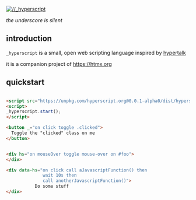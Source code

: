 [![//_hyperscript](https://hyperscript.org/img/light_logo.png "the underscore is silent")](https://hyperscript.org)

*the underscore is silent*

## introduction

`_hyperscript` is a small, open web scripting language inspired by [hypertalk](https://en.wikipedia.org/wiki/HyperTalk)

it is a companion project of <https://htmx.org>

## quickstart

```html

<script src="https://unpkg.com/hyperscript.org@0.0.1-alpha0/dist/hyperscript.min.js"></script>
<script>
_hyperscript.start();
</script>

<button _="on click toggle .clicked">
  Toggle the "clicked" class on me
</button>


<div hs="on mouseOver toggle mouse-over on #foo">
</div>

<div data-hs="on click call aJavascriptFunction() then
              wait 10s then 
              call anotherJavascriptFunction()">
           Do some stuff
</div>
```